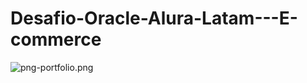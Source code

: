 # Desafio-Oracle-Alura-Latam---E-commerce

![png-portfolio.png](https://i.postimg.cc/pXDNbZ40/portfolio.png)